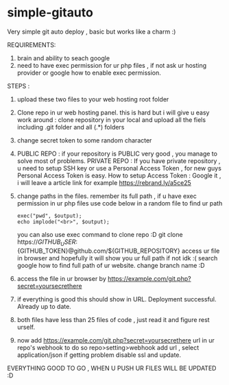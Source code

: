 # simple-gitauto
Very simple git auto deploy , basic but works like a charm :)

REQUIREMENTS:
1. brain and ability to seach google
2. need to have exec permission for ur php files , if not ask ur hosting provider or google how to enable exec permission.

STEPS : 
1. upload these two files to your web hosting root folder
2. Clone repo in ur web hosting panel. this is hard but i will give u easy work around : clone repository in your local and upload all the fiels including .git folder and all (.*) folders
3. change secret token to some random character
4. PUBLIC REPO :
    if your repository is PUBLIC very good , you manage to solve most of problems.
   PRIVATE REPO :
    If you have private repository , u need to setup SSH key or use a Personal Access Token ,  for new guys Personal Access Token is easy.
   How to setup Access Token : Google it , i will leave a article link for example https://rebrand.ly/a5ce25
5. change paths in the files. remember its full path , if u have exec permission in ur php files use code below in a random file to find ur path

       exec("pwd", $output); 
       echo implode("<br>", $output);
   
   you can also use exec command to clone repo :D
        git clone https://${GITHUB_USER}:${GITHUB_TOKEN}@github.com/${GITHUB_REPOSITORY}
   access ur file in browser and hopefully it will show you ur full path if not idk :( search google how to find full path of ur website.
   change branch name :D
7. access the file in ur browser by https://example.com/git.php?secret=yoursecrethere
8. if everything is good this should show in URL.
    Deployment successful.
    Already up to date.
9. both files have less than 25 files of code , just read it and figure rest urself.
10. now add https://example.com/git.php?secret=yoursecrethere url in ur repo's webhook to do so repo>setting>webhook add url , select application/json if getting problem disable ssl and update.

EVERYTHING GOOD TO GO , WHEN U PUSH UR FILES WILL BE UPDATED :D 
   
